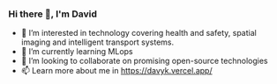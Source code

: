 ### Hi there 👋, I'm David
- 👀 I’m interested in technology covering health and safety, spatial imaging and intelligent transport systems.
- 🌱 I’m currently learning MLops
- 💞️ I’m looking to collaborate on promising open-source technologies
- 📫 Learn more about me in https://davyk.vercel.app/

<!--
**kitavidavis/kitavidavis** is a ✨ _special_ ✨ repository because its `README.md` (this file) appears on your GitHub profile.

Here are some ideas to get you started:

- 🔭 I’m currently working on ...
- 🌱 I’m currently learning ...
- 👯 I’m looking to collaborate on ...
- 🤔 I’m looking for help with ...
- 💬 Ask me about ...
- 📫 How to reach me: ...
- 😄 Pronouns: ...
- ⚡ Fun fact: ...
-->
